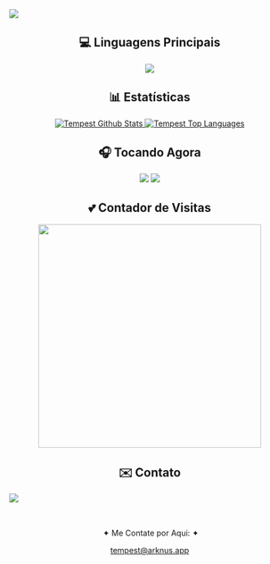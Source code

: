 <div align="left">
  <a>
    <img src="https://raw.githubusercontent.com/TempestDBM/TempestDBM/main/welcome.png">
  </a>
</div>

<div align="center">
  <h2>💻 Linguagens Principais</h2>
  <img src="https://raw.githubusercontent.com/TempestDBM/TempestDBM/main/img2.png">
</div>

<div align="center">
  <h2>📊 Estatísticas</h2>
  <a href="https://github.com/anuraghazra/github-readme-stats">
    <img alt="Tempest Github Stats" src="https://denvercoder1-github-readme-stats.vercel.app/api?username=TempestDBM&show_icons=true&count_private=true&theme=react&hide_border=true&bg_color=0D1117" />
  </a>
  <a href="https://github.com/anuraghazra/github-readme-stats">
    <img alt="Tempest Top Languages" src="https://denvercoder1-github-readme-stats.vercel.app/api/top-langs/?username=TempestDBM&langs_count=8&layout=compact&theme=react&hide_border=true&bg_color=0D1117" />
  </a>
</div>

<div align="center">
  <h2>🎧 Tocando Agora</h2>
  <a>
    <img src="https://spotify-github-profile.vercel.app/api/view?uid=qzntab8jymzrwmyip1f5rpdyn&cover_image=true&theme=default&show_offline=false&background_color=121212&interchange=false&bar_color_cover=false" />
    <img src="https://raw.githubusercontent.com/TempestDBM/TempestDBM/main/img3.png">
  </a>
</div>

<div align="center">
  <h2>💕 Contador de Visitas</h2>
  <a href="https://discord.com/users/321400509326032897">
    <img width="400" src="https://count.getloli.com/get/@tempestdbm?theme=rule34">
  </a>
</div>

<div align="center">
   <h2>✉️ Contato</h2>
   <img src="https://raw.githubusercontent.com/TempestDBM/TempestDBM/main/img4.png" align="left">
   <p align="left">
      
   &nbsp;
   
   &nbsp;
    
   &nbsp;&#10022; Me Contate por Aqui: &#10022;

   tempest@arknus.app
   </p>
</div>

